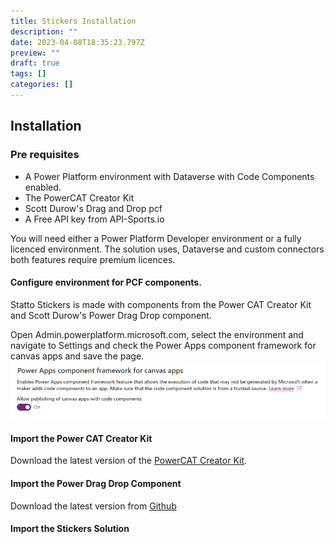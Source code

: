 ```yaml
---
title: Stickers Installation
description: ""
date: 2023-04-08T18:35:23.797Z
preview: ""
draft: true
tags: []
categories: []
---
```


## Installation

### Pre requisites

- A Power Platform environment with Dataverse with Code Components enabled.
- The PowerCAT Creator Kit
- Scott Durow's Drag and Drop pcf
- A Free API key from API-Sports.io

You will need either a Power Platform Developer environment or a fully licenced environment.  The solution uses, Dataverse and custom connectors both features require premium licences.

#### Configure environment for PCF components.

Statto Stickers is made with components from the Power CAT Creator Kit and Scott Durow's Power Drag Drop component.

Open Admin.powerplatform.microsoft.com, select the environment and navigate to Settings and check the Power Apps component framework for canvas apps and save the page.
![PCF Config](./assets/pcf-config.png)

#### Import the Power CAT Creator Kit

Download the latest version of the [PowerCAT Creator Kit](https://github.com/microsoft/powercat-creator-kit).

#### Import the Power Drag Drop Component

Download the latest version from [Github](https://github.com/scottdurow/power-drag-drop)

#### Import the Stickers Solution

